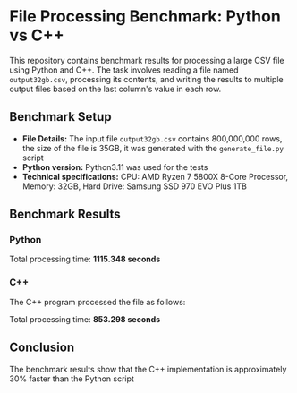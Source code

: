 # File Processing Benchmark: Python vs C++

This repository contains benchmark results for processing a large CSV file using Python and C++. The task involves reading a file named `output32gb.csv`, processing its contents, and writing the results to multiple output files based on the last column's value in each row.

## Benchmark Setup
- **File Details:** The input file `output32gb.csv` contains 800,000,000 rows, the size of the file is 35GB, it was generated with the `generate_file.py` script
- **Python version:** Python3.11 was used for the tests
- **Technical specifications:** CPU: AMD Ryzen 7 5800X 8-Core Processor, Memory: 32GB, Hard Drive: Samsung SSD 970 EVO Plus 1TB

## Benchmark Results
### Python
Total processing time: **1115.348 seconds**

### C++

The C++ program processed the file as follows:

Total processing time: **853.298 seconds**

## Conclusion
The benchmark results show that the C++ implementation is approximately 30% faster than the Python script